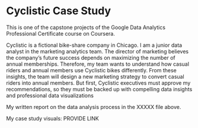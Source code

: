 # Cyclistic Case Study

This is one of the capstone projects of the Google Data Analytics Professional Certificate course on Coursera.

Cyclistic is a fictional bike-share company in Chicago.
I am a junior data analyst in the marketing analytics team. The director of marketing believes the company’s future success depends on maximizing the number of annual memberships.
Therefore, my team wants to understand how casual riders and annual members use Cyclistic bikes differently. From these insights, the team will design a new marketing strategy to convert casual riders into annual members.
But first, Cyclistic executives must approve my recommendations, so they must be backed up with compelling data insights and professional data visualizations


My written report on the data analysis process in the XXXXX file above.

My case study visuals: PROVIDE LINK
